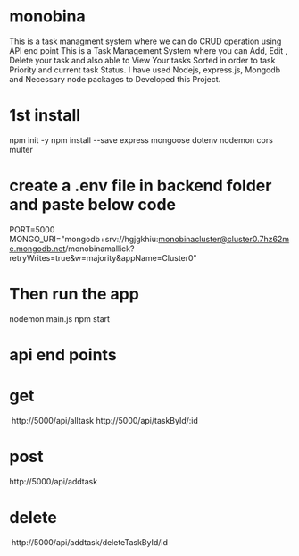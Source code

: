 # monobina
This is a task managment system where we can do CRUD operation using API end point
This is a Task Management System where you can Add, Edit , Delete your task and also able to View Your tasks Sorted in order to task Priority and current task Status. I have used Nodejs, express.js, Mongodb and Necessary node packages to Developed this Project.

# 1st install 

npm init -y
npm install --save express mongoose dotenv  nodemon cors multer


# create a .env file in backend folder and paste below code 

PORT=5000
MONGO_URI="mongodb+srv://hgjgkhiu:monobinacluster@cluster0.7hz62me.mongodb.net/monobinamallick?retryWrites=true&w=majority&appName=Cluster0"

# Then run the app

nodemon main.js
npm start


# api end points

# get
 http://5000/api/alltask
  http://5000/api/taskById/:id

# post
http://5000/api/addtask


# delete
 http://5000/api/addtask/deleteTaskById/id
